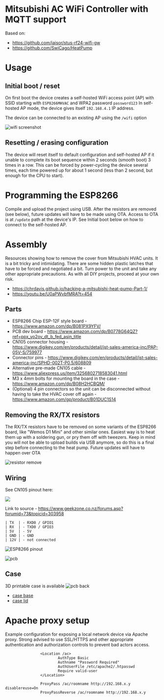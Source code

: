 # Mitsubishi AC WiFi Controller with MQTT support

Based on:
* https://github.com/jaisor/stus-rf24-wifi-gw
* https://github.com/SwiCago/HeatPump

# Usage

## Initial boot / reset

On first boot the device creates a self-hosted WiFi access point (AP) with SSID starting with `ESP8266MHVAC` and WPA2 password `password123`
In self-hosted AP mode, the device gives itself `192.168.4.1` IP address.

The device can be connected to an existing AP using the `/wifi` option

![wifi screenshot](assets/ss1.png)

## Resetting / erasing configuration

The device will reset itself to default configuration and self-hosted AP if it unable to complete its boot sequence within 2 seconds (smooth boot) 3 times in a row.
This can be forced by power-cycling the device several times, each time powered up for about 1 second (less than 2 second, but enough for the CPU to start). 

# Programming the ESP8266

Compile and upload the project using USB. After the resistors are removed (see below), future updates will have to be made using OTA. 
Access to OTA is at `/update` path at the device's IP. See Initial boot below on how to connect to the self-hosted AP.

# Assembly

Resources showing how to remove the cover from Mitsubishi HVAC units. It is a bit tricky and intimidating. There are some hidden plastic latches that have to be forced and negotiated a bit.
Turn power to the unit and take any other appropriate precautions. As with all DIY projects, proceed at your own risk. 

* https://chrdavis.github.io/hacking-a-mitsubishi-heat-pump-Part-1/
* https://youtu.be/U0aPWvbfMRA?t=454


## Parts

* ESP8266 Chip ESP-12F style board - https://www.amazon.com/dp/B081PX9YFV/
* PCB dev board - https://www.amazon.com/dp/B0778G64QZ?ref=ppx_yo2ov_dt_b_fed_asin_title
* CN105 connector housing - https://www.digikey.com/en/products/detail/jst-sales-america-inc/PAP-05V-S/759977
* Connector pins - https://www.digikey.com/en/products/detail/jst-sales-america-inc/SPHD-002T-P0.5/608809
* Alternative pre-made CN105 cable - https://www.aliexpress.us/item/3256802718583041.html
* M3 x 4mm bolts for mounting the board in the case - https://www.amazon.com/dp/B08H2HCBQM/
* (Optional) 4 pin connectors so the unit can be disconnected without having to take the HVAC cover off again - https://www.amazon.com/gp/product/B01DUC1S14

## Removing the RX/TX resistors

The RX/TX resistors have to be removed on some variants of the ESP8266 board, like "Wemos D1 Mini" and other similar ones.
Easiest way is to heat them up with a soldering gun, or pry them off with tweezers. 
Keep in mind you will not be able to upload builds via USB anymore, so do this is a final step before connecting to the heat pump.
Future updates will have to happen over OTA

![resistor remove](assets/resistor_remove.jpg)

## Wiring

See CN105 pinout here:

![](https://cdn.geekzone.co.nz/imagessubs/ab21de6046ee77f9188128506a7b3bba.jpg)

Link to source - https://www.geekzone.co.nz/forums.asp?forumid=73&topicid=303958

```
| TX  | - RXD0 / GPIO1
| RX  | - TXD0 / GPIO3
| 5V  | - 5V
| GND | - GND
| 12V | - not connected
```

![ESP8266 pinout](https://i0.wp.com/randomnerdtutorials.com/wp-content/uploads/2019/05/ESP8266-WeMos-D1-Mini-pinout-gpio-pin.png?w=715&quality=100&strip=all&ssl=1)

![pcb](assets/5.jpg)


## Case

3D printable case is available
![pcb back](assets/8.jpg)

* [case base](assets/HVACBoxBase.stl)
* [case lid](assets/HVACBoxLid.stl)

# Apache proxy setup

Example configuration for exposing a local network device via Apache proxy. Strong advised to use SSL/HTTPS and other appropriate authentication and authorization controls to prevent bad actors access. 

```
                <Location /ac>
                        AuthType Basic
                        Authname "Password Required"
                        AuthUserFile /etc/apache2/.htpasswd
                        Require valid-user
                </Location>

                ProxyPass /ac/roomname http://192.168.x.y disablereuse=On
                ProxyPassReverse /ac/roomname http://192.168.x.y
```
